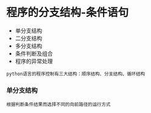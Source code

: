 # 程序的分支结构-条件语句

  - 单分支结构
  - 二分支结构
  - 多分支结构
  - 条件判断及组合
  - 程序的异常处理
  
```
python语言的程序控制有三大结构：顺序结构、分支结构、循环结构
```

### 单分支结构
    
    根据判断条件结果而选择不同的向前路径的运行方式


    
    
  


